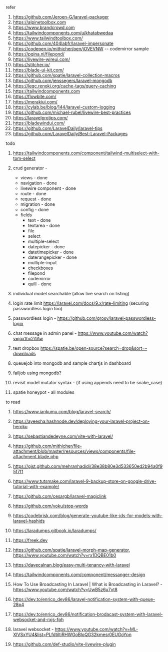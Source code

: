 refer
1. https://github.com/Jeroen-G/laravel-packager
1. https://alpinetoolbox.com
1. https://www.brandcrowd.com
1. https://tailwindcomponents.com/u/khatabwedaa
1. https://www.tailwindtoolbox.com/
1. https://github.com/404labfr/laravel-impersonate
1. https://codepen.io/mithicher/pen/jOVEVNW -- codemirror sample
1. https://pqina.nl/filepond/
1. https://livewire-wireui.com/
1. https://stitcher.io/
1. https://blade-ui-kit.com/
1. https://github.com/spatie/laravel-collection-macros
1. https://github.com/jenssegers/laravel-mongodb
1. https://leqc.renoki.org/cache-tags/query-caching
1. https://tailwindcomponents.com
1. https://flowbite.com/
1. https://merakiui.com/
1. https://cylab.be/blog/144/laravel-custom-logging
1. https://github.com/michael-rubel/livewire-best-practices
1. https://laravelprotips.com/
1. https://bladewindui.com/
1. https://github.com/LaravelDaily/laravel-tips
1. https://github.com/LaravelDaily/Best-Laravel-Packages

todo
1. https://tailwindcomponents.com/component/tailwind-multiselect-with-tom-select
1. crud generator -
    - views - done
    - navigation - done
    - livewire component - done
    - route - done
    - request - done
    - migration - done
    - config - done
    - fields
        - text - done
        - textarea - done
        - file
        - select
        - multiple-select
        - datepicker - done
        - datetimepicker - done
        - daterangepicker - done
        - multiple-input
        - checkboxes
        - filepond
        - codemirror
        - quill - done
1. individual model searchable (allow live search on listing)

1. login rate limit https://laravel.com/docs/9.x/rate-limiting (securing passwordless login too)
1. passwordless login - https://github.com/grosv/laravel-passwordless-login
1. chat message in admin panel - https://www.youtube.com/watch?v=jox1hx2i1Aw
1. test dropbox https://spatie.be/open-source?search=drop&sort=-downloads
1. queuejob into mongodb and sample chartjs in dashboard
1. failjob using mongodb?
1. revisit model mutator syntax - (if using appends need to be snake_case)
1. spatie honeypot - all modules

to read
1. https://www.iankumu.com/blog/laravel-search/
1. https://ayeesha.hashnode.dev/deploying-your-laravel-project-on-heroku
1. https://sebastiandedeyne.com/vite-with-laravel/
1. https://github.com/mithicher/file-attachment/blob/master/resources/views/components/file-attachment.blade.php
1. https://gist.github.com/mehranhadidi/38e38b80e3d533650ed2b94a0f95f7f1
1. https://www.tutsmake.com/laravel-9-backup-store-on-google-drive-tutorial-with-example/
1. https://github.com/cesargb/laravel-magiclink
1. https://github.com/voku/stop-words
1. https://codebrisk.com/blog/generate-youtube-like-ids-for-models-with-laravel-hashids
1. https://laradumps.gitbook.io/laradumps/
1. https://freek.dev
1. https://github.com/spatie/laravel-morph-map-generator, https://www.youtube.com/watch?v=rx1DQBE01b0

1. https://davecalnan.blog/easy-multi-tenancy-with-laravel
1. https://tailwindcomponents.com/component/messanger-design
1. How To Use Broadcasting In Laravel | What is Broadcasting in Laravel? - https://www.youtube.com/watch?v=UwB5z6u7vt8
1. https://dev.to/enrico_dev86/laravel-notification-system-with-queue-28p4
1. https://dev.to/enrico_dev86/notification-brodacast-system-with-laravel-websocket-and-rxjs-fph
1. laravel websocket - https://www.youtube.com/watch?v=ML-XlVSxYU4&list=PLfdtiltiRHWGoBloQG32kmesr0EUGoYpn
1. https://github.com/def-studio/vite-livewire-plugin
